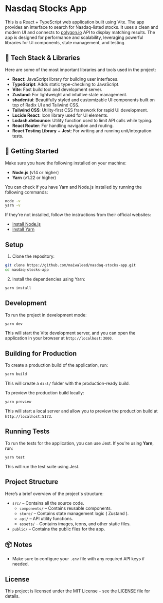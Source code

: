 # Nasdaq Stocks App

This is a React + TypeScript web application built using Vite. The app provides an interface to search for Nasdaq-listed stocks. It uses a clean and modern UI and connects to [polygon.io](https://polygon.io/) API to display matching results. The app is designed for performance and scalability, leveraging powerful libraries for UI components, state management, and testing.

## 🔧 Tech Stack & Libraries

Here are some of the most important libraries and tools used in the project:

- **React**: JavaScript library for building user interfaces.
- **TypeScript**: Adds static type-checking to JavaScript.
- **Vite**: Fast build tool and development server.
- **Zustand**: For lightweight and intuitive state management.
- **shadcn/ui**: Beautifully styled and customizable UI components built on top of Radix UI and Tailwind CSS.
- **Tailwind CSS**: Utility-first CSS framework for rapid UI development.
- **Lucide React**: Icon library used for UI elements.
- **Lodash.debounce**: Utility function used to limit API calls while typing.
- **React Router**: For handling navigation and routing.
- **React Testing Library** + **Jest**: For writing and running unit/integration tests.

## 🚀 Getting Started

Make sure you have the following installed on your machine:

- **Node.js** (v14 or higher)
- **Yarn** (v1.22 or higher)

You can check if you have Yarn and Node.js installed by running the following commands:

```bash
node -v
yarn -v
```

If they're not installed, follow the instructions from their official websites:

- [Install Node.js](https://nodejs.org/)
- [Install Yarn](https://yarnpkg.com/getting-started/install)

## Setup

1. Clone the repository:

```bash
git clone https://github.com/maiwaleed/nasdaq-stocks-app.git
cd nasdaq-stocks-app
```

2. Install the dependencies using Yarn:

```bash
yarn install
```

## Development

To run the project in development mode:

```bash
yarn dev
```

This will start the Vite development server, and you can open the application in your browser at `http://localhost:3000`.

## Building for Production

To create a production build of the application, run:

```bash
yarn build
```

This will create a `dist/` folder with the production-ready build.

To preview the production build locally:

```bash
yarn preview
```

This will start a local server and allow you to preview the production build at `http://localhost:5173`.

## Running Tests

To run the tests for the application, you can use Jest. If you're using **Yarn**, run:

```bash
yarn test
```

This will run the test suite using Jest.

## Project Structure

Here’s a brief overview of the project's structure:

- `src/` – Contains all the source code.
  - `components/` – Contains reusable components.
  - `store/` – Contains state management logic ( Zustand ).
  - `api/` – API utility functions.
  - `assets/` – Contains images, icons, and other static files.
- `public/` – Contains the public files for the app.

## 📦 Notes

- Make sure to configure your `.env` file with any required API keys if needed.

## License

This project is licensed under the MIT License – see the [LICENSE](LICENSE) file for details.
